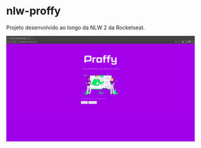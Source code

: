 # nlw-proffy
Projeto desenvolvido ao longo da NLW 2 da Rocketseat.
<p align="center">
<img src="images/captura.png">
</p>

